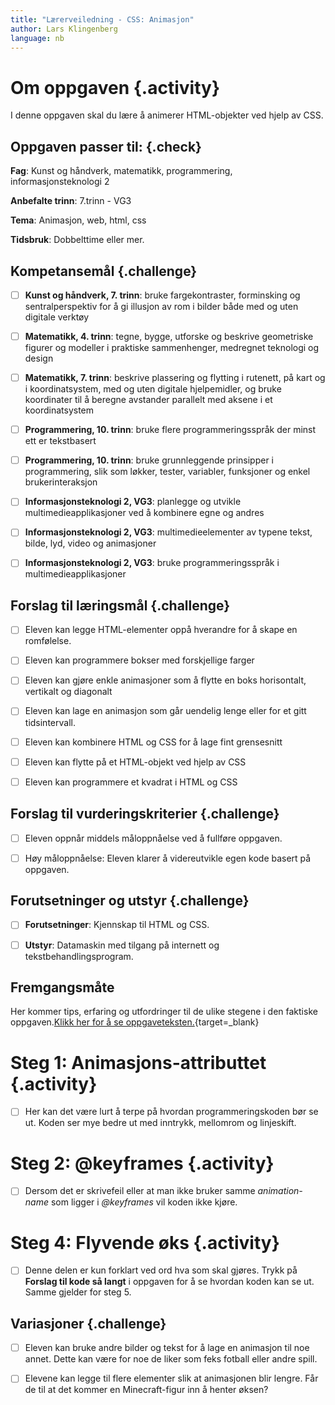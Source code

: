 ```yaml
---
title: "Lærerveiledning - CSS: Animasjon"
author: Lars Klingenberg
language: nb
---
```



# Om oppgaven {.activity}

I denne oppgaven skal du lære å animerer HTML-objekter ved hjelp av CSS.

## Oppgaven passer til: {.check}

__Fag__: Kunst og håndverk, matematikk, programmering, informasjonsteknologi 2

__Anbefalte trinn__: 7.trinn - VG3

__Tema__: Animasjon, web, html, css

__Tidsbruk__: Dobbelttime eller mer.

## Kompetansemål {.challenge}

- [ ] __Kunst og håndverk, 7. trinn__: bruke fargekontraster, forminsking og
  sentralperspektiv for å gi illusjon av rom i bilder både med og uten digitale
  verktøy

- [ ] __Matematikk, 4. trinn__: tegne, bygge, utforske og beskrive geometriske
  figurer og modeller i praktiske sammenhenger, medregnet teknologi og design

- [ ] __Matematikk, 7. trinn__: beskrive plassering og flytting i rutenett, på
  kart og i koordinatsystem, med og uten digitale hjelpemidler, og bruke
  koordinater til å beregne avstander parallelt med aksene i et koordinatsystem

- [ ] __Programmering, 10. trinn__: bruke flere programmeringsspråk der minst
  ett er tekstbasert

- [ ] __Programmering, 10. trinn__: bruke grunnleggende prinsipper i
  programmering, slik som løkker, tester, variabler, funksjoner og enkel
  brukerinteraksjon

- [ ] __Informasjonsteknologi 2, VG3__: planlegge og utvikle
  multimedieapplikasjoner ved å kombinere egne og andres

- [ ] __Informasjonsteknologi 2, VG3__: multimedieelementer av typene tekst,
  bilde, lyd, video og animasjoner

- [ ] __Informasjonsteknologi 2, VG3__: bruke programmeringsspråk i
  multimedieapplikasjoner

## Forslag til læringsmål {.challenge}

- [ ] Eleven kan legge HTML-elementer oppå hverandre for å skape en romfølelse.

- [ ] Eleven kan programmere bokser med forskjellige farger

- [ ] Eleven kan gjøre enkle animasjoner som å flytte en boks horisontalt,
  vertikalt og diagonalt

- [ ] Eleven kan lage en animasjon som går uendelig lenge eller for et gitt
  tidsintervall.

- [ ] Eleven kan kombinere HTML og CSS for å lage fint grensesnitt

- [ ] Eleven kan flytte på et HTML-objekt ved hjelp av CSS

- [ ] Eleven kan programmere et kvadrat i HTML og CSS

## Forslag til vurderingskriterier {.challenge}

- [ ] Eleven oppnår middels måloppnåelse ved å fullføre oppgaven.

- [ ] Høy måloppnåelse: Eleven klarer å videreutvikle egen kode basert på
  oppgaven.

## Forutsetninger og utstyr {.challenge}

- [ ] __Forutsetninger__: Kjennskap til HTML og CSS.

- [ ] __Utstyr__: Datamaskin med tilgang på internett og
  tekstbehandlingsprogram.

## Fremgangsmåte

Her kommer tips, erfaring og utfordringer til de ulike stegene i den faktiske
oppgaven.[Klikk her for å se
oppgaveteksten.](../animasjon/animasjon.html){target=_blank}


# Steg 1: Animasjons-attributtet {.activity}

- [ ] Her kan det være lurt å terpe på hvordan programmeringskoden bør se ut.
  Koden ser mye bedre ut med inntrykk, mellomrom og linjeskift.


# Steg 2: @keyframes {.activity}

- [ ] Dersom det er skrivefeil eller at man ikke bruker samme _animation-name_
  som ligger i _@keyframes_ vil koden ikke kjøre.


# Steg 4: Flyvende øks {.activity}

- [ ] Denne delen er kun forklart ved ord hva som skal gjøres. Trykk på
  __Forslag til kode så langt__ i oppgaven for å se hvordan koden kan se ut.
  Samme gjelder for steg 5.

## Variasjoner {.challenge}

- [ ] Eleven kan bruke andre bilder og tekst for å lage en animasjon til noe
  annet. Dette kan være for noe de liker som feks fotball eller andre spill.

- [ ] Elevene kan legge til flere elementer slik at animasjonen blir lengre. Får
  de til at det kommer en Minecraft-figur inn å henter øksen?
